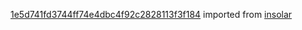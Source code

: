 [1e5d741fd3744ff74e4dbc4f92c2828113f3f184](https://github.com/insolar/insolar/commit/1e5d741fd3744ff74e4dbc4f92c2828113f3f184) imported from [insolar](https://github.com/insolar/insolar)

